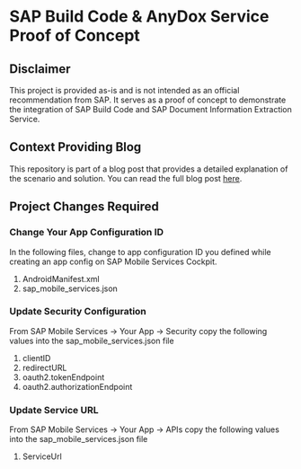 # SAP Build Code & AnyDox Service Proof of Concept

## Disclaimer
This project is provided as-is and is not intended as an official recommendation from SAP. It serves as a proof of concept to demonstrate the integration of SAP Build Code and SAP Document Information Extraction Service.

## Context Providing Blog
This repository is part of a blog post that provides a detailed explanation of the scenario and solution. You can read the full blog post [here](link-to-blog).

## Project Changes Required

### Change Your App Configuration ID
In the following files, change <Your-App-ID> to app configuration ID you defined while creating an app config on SAP Mobile Services Cockpit.

1. AndroidManifest.xml
2. sap_mobile_services.json

### Update Security Configuration

From SAP Mobile Services &rarr; Your App &rarr; Security copy the following values into the sap_mobile_services.json file

1. clientID
2. redirectURL
3. oauth2.tokenEndpoint
4. oauth2.authorizationEndpoint 

### Update Service URL

From SAP Mobile Services &rarr; Your App &rarr; APIs copy the following values into the sap_mobile_services.json file

1. ServiceUrl